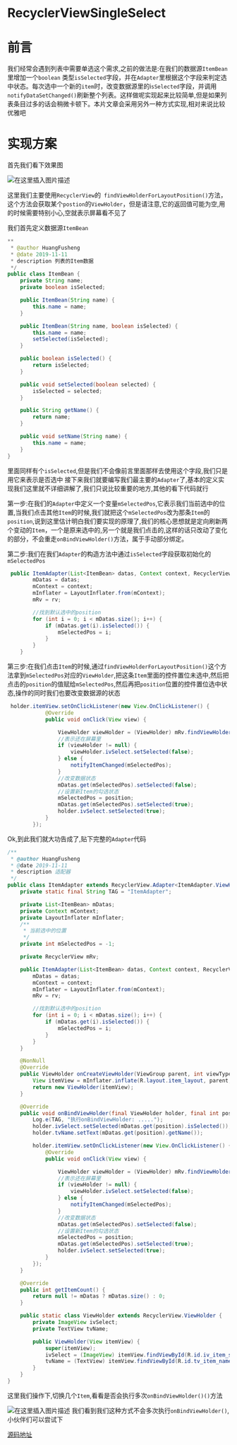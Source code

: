 # RecyclerViewSingleSelect

# 前言
我们经常会遇到列表中需要单选这个需求,之前的做法是:在我们的数据源`ItemBean`里增加一个`boolean` 类型`isSelected`字段，并在`Adapter`里根据这个字段来判定选中状态。每次选中一个新的`item`时，改变数据源里的i`sSelected`字段，并调用`notifyDataSetChanged()`刷新整个列表。这样做呢实现起来比较简单,但是如果列表条目过多的话会稍微卡顿下。本片文章会采用另外一种方式实现,相对来说比较优雅吧
# 实现方案
首先我们看下效果图

![在这里插入图片描述](https://img-blog.csdnimg.cn/20191111211022361.gif)

这里我们主要使用`RecyclerView`的` findViewHolderForLayoutPosition()`方法，这个方法会获取某个`postion`的`ViewHolder`，但是请注意,它的返回值可能为空,用的时候需要特别小心,空就表示屏幕看不见了

我们首先定义数据源`ItemBean`
```java
**
 * @author HuangFusheng
 * @date 2019-11-11
 * description 列表的Item数据
 */
public class ItemBean {
    private String name;
    private boolean isSelected;

    public ItemBean(String name) {
        this.name = name;
    }

    public ItemBean(String name, boolean isSelected) {
        this.name = name;
        setSelected(isSelected);
    }

    public boolean isSelected() {
        return isSelected;
    }

    public void setSelected(boolean selected) {
        isSelected = selected;
    }

    public String getName() {
        return name;
    }

    public void setName(String name) {
        this.name = name;
    }
}

```
里面同样有个`isSelected`,但是我们不会像前言里面那样去使用这个字段,我们只是用它来表示是否选中
接下来我们就要编写我们最主要的`Adapter`了,基本的定义实现我们这里就不详细讲解了,我们只说比较重要的地方,其他的看下代码就行

第一步:在我们的`Adapter`中定义一个变量`mSelectedPos`,它表示我们当前选中的位置,当我们点击其他`Item`的时候,我们就把这个`mSelectedPos`改为那条`Item`的`position`,说到这里估计明白我们要实现的原理了,我们的核心思想就是定向刷新两个变动的`Item`，一个是原来选中的,另一个就是我们点击的,这样的话只改动了变化的部分，不会重走`onBindViewHolder()`方法，属于手动部分绑定。

第二步:我们在我们`Adapter`的构造方法中通过`isSelected`字段获取初始化的`mSelectedPos`
```java
 public ItemAdapter(List<ItemBean> datas, Context context, RecyclerView rv) {
        mDatas = datas;
        mContext = context;
        mInflater = LayoutInflater.from(mContext);
        mRv = rv;

        //找到默认选中的position
        for (int i = 0; i < mDatas.size(); i++) {
            if (mDatas.get(i).isSelected()) {
                mSelectedPos = i;
            }
        }
    }
```

第三步:在我们点击`Item`的时候,通过`findViewHolderForLayoutPosition()`这个方法拿到`mSelectedPos`对应的`ViewHolder`,把这条`Item`里面的控件置位未选中,然后把点击的`position`的值赋给`mSelectedPos`,然后再把`position`位置的控件置位选中状态,操作的同时我们也要改变数据源的状态

```java
 holder.itemView.setOnClickListener(new View.OnClickListener() {
            @Override
            public void onClick(View view) {

                ViewHolder viewHolder = (ViewHolder) mRv.findViewHolderForLayoutPosition(mSelectedPos);
                //表示还在屏幕里
                if (viewHolder != null) {
                    viewHolder.ivSelect.setSelected(false);
                } else {
                    notifyItemChanged(mSelectedPos);
                }
                //改变数据状态
                mDatas.get(mSelectedPos).setSelected(false);
                //设置新Item的勾选状态
                mSelectedPos = position;
                mDatas.get(mSelectedPos).setSelected(true);
                holder.ivSelect.setSelected(true);
            }
        });
```
Ok,到此我们就大功告成了,贴下完整的`Adapter`代码
```java
/**
 * @author HuangFusheng
 * @date 2019-11-11
 * description 适配器
 */
public class ItemAdapter extends RecyclerView.Adapter<ItemAdapter.ViewHolder> {
    private static final String TAG = "ItemAdapter";

    private List<ItemBean> mDatas;
    private Context mContext;
    private LayoutInflater mInflater;
    /**
     * 当前选中的位置
     */
    private int mSelectedPos = -1;

    private RecyclerView mRv;

    public ItemAdapter(List<ItemBean> datas, Context context, RecyclerView rv) {
        mDatas = datas;
        mContext = context;
        mInflater = LayoutInflater.from(mContext);
        mRv = rv;

        //找到默认选中的position
        for (int i = 0; i < mDatas.size(); i++) {
            if (mDatas.get(i).isSelected()) {
                mSelectedPos = i;
            }
        }
    }

    @NonNull
    @Override
    public ViewHolder onCreateViewHolder(ViewGroup parent, int viewType) {
        View itemView = mInflater.inflate(R.layout.item_layout, parent, false);
        return new ViewHolder(itemView);
    }

    @Override
    public void onBindViewHolder(final ViewHolder holder, final int position) {
        Log.e(TAG, "执行onBindViewHolder: .....");
        holder.ivSelect.setSelected(mDatas.get(position).isSelected());
        holder.tvName.setText(mDatas.get(position).getName());

        holder.itemView.setOnClickListener(new View.OnClickListener() {
            @Override
            public void onClick(View view) {

                ViewHolder viewHolder = (ViewHolder) mRv.findViewHolderForLayoutPosition(mSelectedPos);
                //表示还在屏幕里
                if (viewHolder != null) {
                    viewHolder.ivSelect.setSelected(false);
                } else {
                    notifyItemChanged(mSelectedPos);
                }
                //改变数据状态
                mDatas.get(mSelectedPos).setSelected(false);
                //设置新Item的勾选状态
                mSelectedPos = position;
                mDatas.get(mSelectedPos).setSelected(true);
                holder.ivSelect.setSelected(true);
            }
        });
    }

    @Override
    public int getItemCount() {
        return null != mDatas ? mDatas.size() : 0;
    }

    public static class ViewHolder extends RecyclerView.ViewHolder {
        private ImageView ivSelect;
        private TextView tvName;

        public ViewHolder(View itemView) {
            super(itemView);
            ivSelect = (ImageView) itemView.findViewById(R.id.iv_item_select);
            tvName = (TextView) itemView.findViewById(R.id.tv_item_name);
        }
    }
}
```

这里我们操作下,切换几个`Item`,看看是否会执行多次`onBindViewHolder()()`方法

![在这里插入图片描述](https://img-blog.csdnimg.cn/20191111211113855.gif)
我们看到我们这种方式不会多次执行`onBindViewHolder()`,小伙伴们可以尝试下

[源码地址](https://github.com/Greathfs/RecyclerViewSingleSelect)
